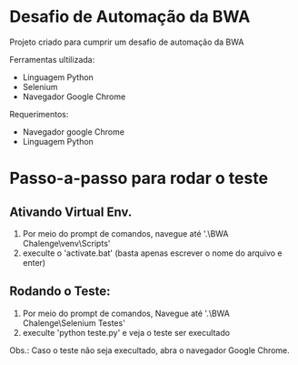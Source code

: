 # Desafio de Automação da BWA

Projeto criado para cumprir um desafio de automação da BWA

Ferramentas ultilizada:
- Linguagem Python
- Selenium
- Navegador Google Chrome

Requerimentos:
- Navegador google Chrome
- Linguagem Python 

# Passo-a-passo para rodar o teste
## Ativando Virtual Env.

  1. Por meio do prompt de comandos, navegue até '.\BWA Chalenge\venv\Scripts'
  2. execulte o 'activate.bat' (basta apenas escrever o nome do arquivo e enter)
  
## Rodando o Teste:
  1. Por meio do prompt de comandos, Navegue até '.\BWA Chalenge\Selenium Testes'
  2. execulte 'python teste.py' e veja o teste ser execultado
  
  Obs.: Caso o teste não seja execultado, abra o navegador Google Chrome.